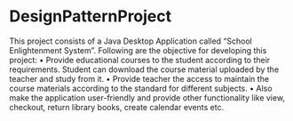 # DesignPatternProject
This project consists of a Java Desktop Application called “School Enlightenment System”. 
Following are the objective for developing this project:
      • Provide educational courses to the student according to their requirements. Student can download the course material uploaded by the teacher and study from it.
      • Provide teacher the access to maintain the course materials according to the standard for different subjects.
     • Also make the application user-friendly and provide other functionality like view, checkout, return library books, create calendar events etc.

